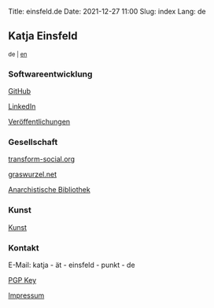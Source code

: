 Title: einsfeld.de 
Date: 2021-12-27 11:00
Slug: index
Lang: de

## Katja Einsfeld

<small>de | <a href="index-en.html">en</a></small>

### Softwareentwicklung

<a href="https://github.com/rakvat" target="__blank">GitHub</a>

<a href="https://www.linkedin.com/in/katja-e-40836a98/" target="__blank">LinkedIn</a>

<a href="https://www.researchgate.net/scientific-contributions/Katja-Einsfeld-26240826" target="__blank">Veröffentlichungen</a>

### Gesellschaft

<a href="https://transform-social.org" target="__blank">transform-social.org</a>

<a href="https://www.graswurzel.net/gwr/?s=katja+einsfeld" target="__blank">graswurzel.net</a>

<a href="https://anarchistischebibliothek.org/search?query=&sort=&filter_author=%2Fcategory%2Fauthor%2Feinsfeld-katja" target="__blank">Anarchistische Bibliothek</a>

### Kunst

<a href="/kunst">Kunst</a>

### Kontakt

E-Mail: katja - ät - einsfeld - punkt - de

<a href="https://pgp.mit.edu/pks/lookup?search=katja%40einsfeld.de&op=index" target="__blank">PGP Key</a>

<a href="/impressum">Impressum</a>

